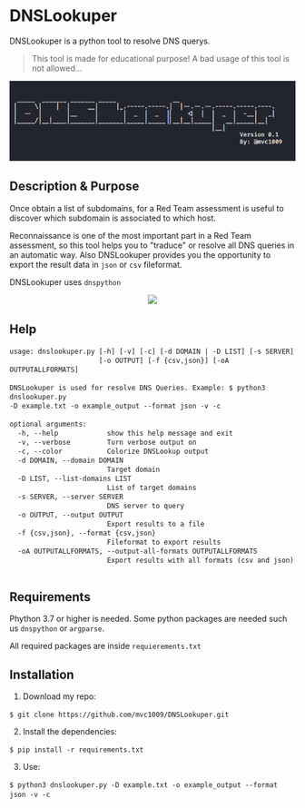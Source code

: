 # DNSLookuper
DNSLookuper is a python tool to resolve DNS querys.

>This tool is made for educational purpose!  A bad usage of this tool is not allowed...

<p align="center">
<img src="src/banner_dnslookuper.png">
</p>

## Description &  Purpose
Once obtain a list of subdomains, for a Red Team assessment is useful to discover which subdomain is associated to which host.

Reconnaissance is one of the most important part in a Red Team assessment, so this tool helps you to "traduce" or resolve all DNS queries in an automatic way. Also DNSLookuper provides you the opportunity to export the result data in `json` or `csv` fileformat.

DNSLookuper uses `dnspython`

<p align="center">
<img src="https://media.giphy.com/media/Zdl1PYZw4kz1dSuP61/giphy.gif">
</p>

## Help
```
usage: dnslookuper.py [-h] [-v] [-c] [-d DOMAIN | -D LIST] [-s SERVER]
                      [-o OUTPUT] [-f {csv,json}] [-oA OUTPUTALLFORMATS]

DNSLookuper is used for resolve DNS Queries. Example: $ python3 dnslookuper.py
-D example.txt -o example_output --format json -v -c

optional arguments:
  -h, --help            show this help message and exit
  -v, --verbose         Turn verbose output on
  -c, --color           Colorize DNSLookup output
  -d DOMAIN, --domain DOMAIN
                        Target domain
  -D LIST, --list-domains LIST
                        List of target domains
  -s SERVER, --server SERVER
                        DNS server to query
  -o OUTPUT, --output OUTPUT
                        Export results to a file
  -f {csv,json}, --format {csv,json}
                        Fileformat to export results
  -oA OUTPUTALLFORMATS, --output-all-formats OUTPUTALLFORMATS
                        Export results with all formats (csv and json)


```

## Requirements

Phython 3.7 or higher is needed. Some python packages are needed such us `dnspython` or `argparse`.

All required packages are inside `requierements.txt`

## Installation

1. Download my repo:

`$ git clone https://github.com/mvc1009/DNSLookuper.git`

2. Install the dependencies:

`$ pip install -r requirements.txt`

3. Use:

`$ python3 dnslookuper.py -D example.txt -o example_output --format json -v -c`



